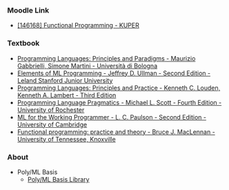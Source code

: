 ### Moodle Link

- [[146168] Functional Programming - KUPER](https://didatticaonline.unitn.it/dol/course/view.php?id=40605)

### Textbook

- [Programming Languages: Principles and Paradigms - Maurizio Gabbrielli, Simone Martini - Università di Bologna](https://sci-hub.ru/10.1007/978-1-84882-914-5)
- [Elements of ML Programming - Jeffrey D. Ullman - Second Edition - Leland Stanford Junior University](https://archive.org/details/elementsofmlprog0000ullm)
- [Programming Languages: Principles and Practice - Kenneth C. Louden, Kenneth A. Lambert - Third Edition](https://libgen.li/ads.php?md5=f315d0f033400c6a521959dcdedd549a)
- [Programming Language Pragmatics - Michael L. Scott - Fourth Edition - University of Rochester](https://archive.org/details/programminglangu0000scot_4edi)
- [ML for the Working Programmer - L. C. Paulson - Second Edition - University of Cambridge](https://libgen.li/ads.php?md5=4a08e8674fd1860378572cd36af969c5)
- [Functional programming: practice and theory - Bruce J. MacLennan - University of Tennessee, Knoxville](https://archive.org/details/functionalprogra0000macl)

### About

- Poly/ML Basis
    - [Poly/ML Basis Library](https://polyml.org/documentation/Reference/Basis.html)